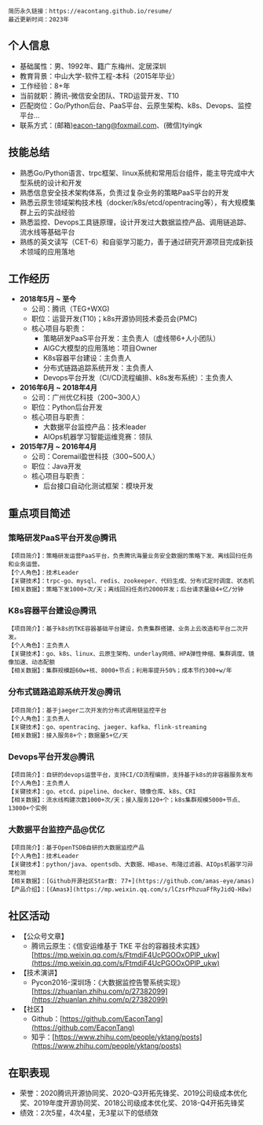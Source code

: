 ```
简历永久链接：https://eacontang.github.io/resume/
最近更新时间：2023年
```

## 个人信息
- 基础属性：男、1992年、籍广东梅州、定居深圳
- 教育背景：中山大学-软件工程-本科（2015年毕业）
- 工作经验：8+年
- 当前就职：腾讯-微信安全团队、TRD运营开发、T10
- 匹配岗位：Go/Python后台、PaaS平台、云原生架构、k8s、Devops、监控平台...
- 联系方式：(邮箱)eacon-tang@foxmail.com、(微信)tyingk


## 技能总结
- 熟悉Go/Python语言、trpc框架、linux系统和常用后台组件，能主导完成中大型系统的设计和开发
- 熟悉信息安全技术架构体系，负责过复杂业务的策略PaaS平台的开发
- 熟悉云原生领域架构技术栈（docker/k8s/etcd/opentracing等），有大规模集群上云的实战经验
- 熟悉监控、Devops工具链原理，设计开发过大数据监控产品、调用链追踪、流水线等基础平台
- 熟练的英文读写（CET-6）和自驱学习能力，善于通过研究开源项目完成新技术领域的应用落地


## 工作经历
- **2018年5月 ~ 至今**
  - 公司：腾讯（TEG+WXG)
  - 职位：运营开发(T10)；k8s开源协同技术委员会(PMC)
  - 核心项目与职责：
    - 策略研发PaaS平台开发：主负责人（虚线带6+人小团队）
    - AIGC大模型的应用落地：项目Owner
    - K8s容器平台建设：主负责人
    - 分布式链路追踪系统开发：主负责人
    - Devops平台开发（CI/CD流程编排、k8s发布系统）：主负责人
- **2016年6月 ~ 2018年4月**
  - 公司：广州优亿科技（200~300人）
  - 职位：Python后台开发
  - 核心项目与职责：
    - 大数据平台监控产品：技术leader
    - AIOps机器学习智能运维竞赛：领队
- **2015年7月 ~ 2016年4月**
  - 公司：Coremail盈世科技（300~500人）
  - 职位：Java开发
  - 核心项目与职责：
    - 后台接口自动化测试框架：模块开发


## 重点项目简述

### 策略研发PaaS平台开发@腾讯
```
【项目简介】：策略研发运营PaaS平台，负责腾讯海量业务安全数据的策略下发、离线回扫任务和业务运营。
【个人角色】：技术Leader
【关键技术】：trpc-go、mysql、redis、zookeeper、代码生成、分布式定时调度、状态机
【相关数据】：策略下发1000+次/天；离线回扫任务约2000并发；后台请求量级4+亿/分钟
```


### K8s容器平台建设@腾讯
```
【项目简介】：基于k8s的TKE容器基础平台建设，负责集群搭建、业务上云改造和平台二次开发。
【个人角色】：主负责人
【关键技术】：go、k8s、linux、云原生架构、underlay网络、HPA弹性伸缩、集群调度、镜像加速、动态配额
【相关数据】：集群规模超60w+核、8000+节点；利用率提升50%；成本节约300+w/年
```

### 分布式链路追踪系统开发@腾讯
```
【项目简介】：基于jaeger二次开发的分布式调用链监控平台
【个人角色】：主负责人
【关键技术】：go、opentracing、jaeger、kafka、flink-streaming
【相关数据】：接入服务8+个；数据量5+亿/天
```

### Devops平台开发@腾讯
```
【项目简介】：自研的devops运营平台，支持CI/CD流程编排，支持基于k8s的非容器服务发布
【个人角色】：主负责人
【关键技术】：go、etcd、pipeline、docker、镜像仓库、k8s、CRI
【相关数据】：流水线构建次数1000+次/天；接入服务120+个；k8s集群规模5000+节点、13000+个实例
```

### 大数据平台监控产品@优亿
```
【项目简介】：基于OpenTSDB自研的大数据监控产品
【个人角色】：技术Leader
【关键技术】：python/java、opentsdb、大数据、HBase、布隆过滤器、AIOps机器学习异常检测
【相关数据】：[Github开源社区Star数: 77+](https://github.com/amas-eye/amas)
【产品介绍】：[《Amas》](https://mp.weixin.qq.com/s/lCzsrPhzuaFfRyJidQ-H8w)
```


## 社区活动
- 【公众号文章】
  - 腾讯云原生：《信安运维基于 TKE 平台的容器技术实践》[https://mp.weixin.qq.com/s/FtmdiF4UcPGOOxOPlP_ukw](https://mp.weixin.qq.com/s/FtmdiF4UcPGOOxOPlP_ukw)
- 【技术演讲】
  - Pycon2016-深圳场：《大数据监控告警系统实现》[https://zhuanlan.zhihu.com/p/27382099](https://zhuanlan.zhihu.com/p/27382099)
- 【社区】
  - Github：[https://github.com/EaconTang](https://github.com/EaconTang)
  - 知乎：[https://www.zhihu.com/people/yktang/posts](https://www.zhihu.com/people/yktang/posts)


## 在职表现
- 荣誉：2020腾讯开源协同奖、2020-Q3开拓先锋奖、2019公司级成本优化奖、2019年度开源协同奖、2018公司级成本优化奖、2018-Q4开拓先锋奖
- 绩效：2次5星，4次4星，无3星以下的低绩效

